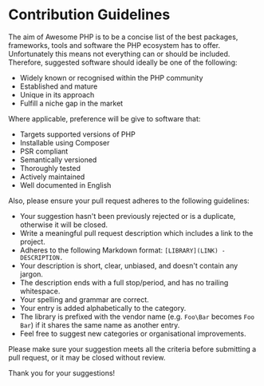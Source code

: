 # Contribution Guidelines
The aim of Awesome PHP is to be a concise list of the best packages, frameworks, tools and software the PHP ecosystem has to offer. Unfortunately this means not everything can or should be included. Therefore, suggested software should ideally be one of the following:

* Widely known or recognised within the PHP community
* Established and mature
* Unique in its approach
* Fulfill a niche gap in the market

Where applicable, preference will be give to software that:

* Targets supported versions of PHP
* Installable using Composer
* PSR compliant
* Semantically versioned
* Thoroughly tested
* Actively maintained
* Well documented in English

Also, please ensure your pull request adheres to the following guidelines:

* Your suggestion hasn't been previously rejected or is a duplicate, otherwise it will be closed.
* Write a meaningful pull request description which includes a link to the project.
* Adheres to the following Markdown format: `[LIBRARY](LINK) - DESCRIPTION.`
* Your description is short, clear, unbiased, and doesn't contain any jargon.
* The description ends with a full stop/period, and has no trailing whitespace.
* Your spelling and grammar are correct.
* Your entry is added alphabetically to the category.
* The library is prefixed with the vendor name (e.g. `Foo\Bar` becomes `Foo Bar`) if it shares the same name as another entry.
* Feel free to suggest new categories or organisational improvements.

Please make sure your suggestion meets all the criteria before submitting a pull request, or it may be closed without review.

Thank you for your suggestions!
